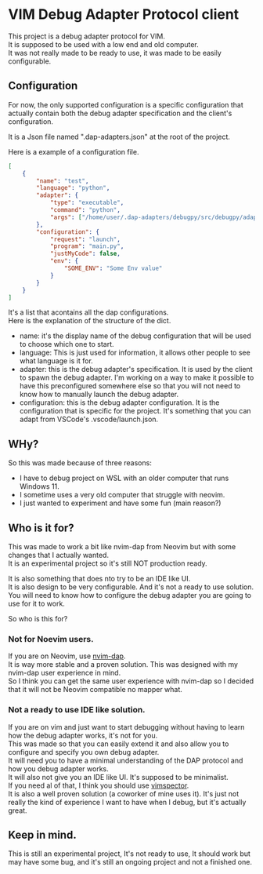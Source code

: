 # VIM Debug Adapter Protocol client

This project is a debug adapter protocol for VIM.   
It is supposed to be used with a low end and old computer.  
It was not really made to be ready to use, it was made to be easily configurable.  

## Configuration

For now, the only supported configuration is a specific configuration that actually contain both the debug adapter specification and the client's configuration.  

It is a Json file named ".dap-adapters.json" at the root of the project.   

Here is a example of a configuration file.  

```json
[
    {
        "name": "test",
        "language": "python",
        "adapter": {
            "type": "executable",
            "command": "python",
            "args": ["/home/user/.dap-adapters/debugpy/src/debugpy/adapter"]
        },
        "configuration": {
            "request": "launch",
            "program": "main.py",
            "justMyCode": false,
            "env": {
                "SOME_ENV": "Some Env value"
            }
        }
    }
]
```

It's a list that acontains all the dap configurations.   
Here is the explanation of the structure of the dict.  

* name: it's the display name of the debug configuration that will be used to choose which one to start.  
* language: This is just used for information, it allows other people to see what language is it for.
* adapter: this is the debug adapter's specification. It is used by the client to spawn the debug adapter. I'm working on a way to make it possible to have this preconfigured somewhere else so that you will not need to know how to manually launch the debug adapter.
* configuration: this is the debug adapter configuration. It is the configuration that is specific for the project. It's something that you can adapt from VSCode's .vscode/launch.json.

## WHy?

So this was made because of three reasons:   
* I have to debug project on WSL with an older computer that runs Windows 11.   
* I sometime uses a very old computer that struggle with neovim.   
* I just wanted to experiment and have some fun (main reason?)

## Who is it for?

This was made to work a bit like nvim-dap from Neovim but with some changes that I actually wanted.   
It is an experimental project so it's still NOT production ready.  

It is also something that does nto try to be an IDE like UI.   
It is also design to be very configurable. And it's not a ready to use solution. You will need to know how to configure the debug adapter you are going to use for it to work.   

So who is this for?   
### Not for Noevim users.

If you are on Neovim, use [nvim-dap](https://github.com/mfussenegger/nvim-dap).   
It is way more stable and a proven solution. This was designed with my nvim-dap user experience in mind.   
So I think you can get the same user experience with nvim-dap so I decided that it will not be Neovim compatible no mapper what.   

### Not a ready to use IDE like solution.

If you are on vim and just want to start debugging without having to learn how the debug adapter works, it's not for you.   
This was made so that you can easily extend it and also allow you to configure and specify you own debug adapter.  
It will need you to have a minimal understanding of the DAP protocol and how you debug adapter works.   
It will also not give you an IDE like UI. It's supposed to be minimalist.  
If you need al of that, I think you should use [vimspector](https://github.com/puremourning/vimspector).   
It is also a well proven solution (a coworker of mine uses it). It's just not really the kind of experience I want to have when I debug, but it's actually great.

## Keep in mind.

This is still an experimental project, It's not ready to use, It should work but may have some bug, and it's still an ongoing project and not a finished one.   
